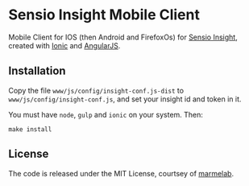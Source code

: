 # Sensio Insight Mobile Client

Mobile Client for IOS (then Android and FirefoxOs) for [Sensio Insight](https://insight.sensiolabs.com), created with [Ionic](http://ionicframework.com/) and [AngularJS](https://angularjs.org/).

## Installation

Copy the file `www/js/config/insight-conf.js-dist` to `www/js/config/insight-conf.js`, and set your insight id and token in it.

You must have `node`, `gulp` and `ionic` on your system. Then:

    make install

## License

The code is released under the MIT License, courtsey of [marmelab](http://marmelab.com).
